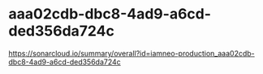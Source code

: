 # aaa02cdb-dbc8-4ad9-a6cd-ded356da724c
https://sonarcloud.io/summary/overall?id=iamneo-production_aaa02cdb-dbc8-4ad9-a6cd-ded356da724c
